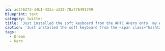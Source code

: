 ```yaml
---
id: ad2f6273-d4b1-433a-a332-78a776491799
blueprint: text
category: twitter
title: 'Just installed the soft keyboard from the #HTC #Hero onto  my #Dream.  This device keeps getting better and better.'
caption: 'Just installed the soft keyboard from the <span class="hashtag hashtag_local">#<a href="http://tweettemp.darylchymko.ca/?tag=htc">HTC</a> <span class="hashtag hashtag_local">#<a href="http://tweettemp.darylchymko.ca/?tag=hero">Hero</a> onto  my <span class="hashtag hashtag_local">#<a href="http://tweettemp.darylchymko.ca/?tag=dream">Dream</a>.  This device keeps getting better and better.'
tags:
  - Dream
  - Hero
---
```

